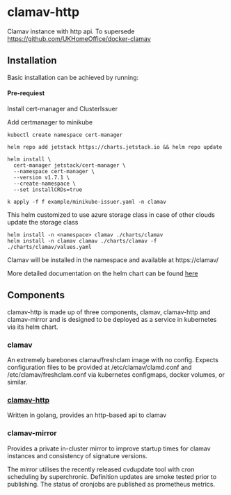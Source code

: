 # clamav-http
Clamav instance with http api. To supersede https://github.com/UKHomeOffice/docker-clamav


## Installation

Basic installation can be achieved by running:
#### Pre-requiest
Install cert-manager and ClusterIssuer

Add certmanager to minikube

`kubectl create namespace cert-manager`

`helm repo add jetstack https://charts.jetstack.io && helm repo update`

```
helm install \
  cert-manager jetstack/cert-manager \
  --namespace cert-manager \
  --version v1.7.1 \
  --create-namespace \
  --set installCRDs=true
```

```
k apply -f f example/minikube-issuer.yaml -n clamav
```
This helm customized to use azure storage class in case of other clouds update the storage class
```
helm install -n <namespace> clamav ./charts/clamav
helm install -n clamav clamav ./charts/clamav -f ./charts/clamav/values.yaml 
```

Clamav will be installed in the namespace and available at https://clamav/

More detailed documentation on the helm chart can be found [here](/charts/clamav/README.md)

## Components

clamav-http is made up of three components, clamav, clamav-http and clamav-mirror and is designed to be deployed as a service in kubernetes via its helm chart.

### clamav

An extremely barebones clamav/freshclam image with no config. Expects configuration files to be provided at /etc/clamav/clamd.conf and /etc/clamav/freshclam.conf via kubernetes configmaps, docker volumes, or similar.


### [clamav-http](/clamav-http/README.md)

Written in golang, provides an http-based api to clamav

### clamav-mirror

Provides a private in-cluster mirror to improve startup times for clamav instances and consistency of signature versions.

The mirror utilises the recently released cvdupdate tool  with cron scheduling by superchronic. Definition updates are smoke tested prior to publishing. The status of cronjobs are published as prometheus metrics.



